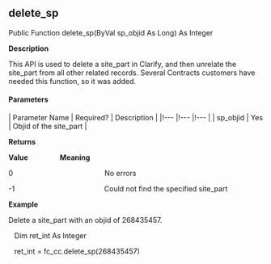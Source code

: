 delete_sp
---------

Public Function delete_sp(ByVal sp_objid As Long) As Integer

**Description**

This API is used to delete a site_part in Clarify, and then unrelate the site_part from all other related records. Several Contracts customers have needed this function, so it was added.

#### Parameters

| Parameter Name | Required? | Description |
|!--- |!--- |!--- |
| sp_objid | Yes | Objid of the site_part |

**Returns**

**Value**                **Meaning**

0                                              No errors

-1                                             Could not find the specified site_part

**Example**

 Delete a site_part with an objid of 268435457.

   Dim ret_int As Integer

   ret_int = fc_cc.delete_sp(268435457)